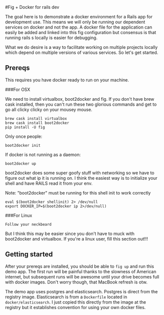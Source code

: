 #Fig + Docker for rails dev

The goal here is to demonstrate a docker environment for a Rails app for development use. This means we will only be running our dependent services on docker and not the app. A docker file for the application can easily be added and linked into this fig configuration but consensus is that running rails s locally is easier for debugging.

What we do desire is a way to facilitate working on multiple projects locally which depend on multiple versions of various services. So let's get started.

## Prereqs

This requires you have docker ready to run on your machine.

###For OSX

We need to install virtualbox, boot2docker and fig. If you don't have brew cask installed, then you can't run these two glorious commands and get to go all clicky clicky on your mousey mouse.

```
brew cask install virtualbox
brew cask install boot2docker
pip install -U fig
```

Only once people:

```
boot2docker init
```

If docker is not running as a daemon:

```
boot2docker up
```

boot2docker does some super goofy stuff with networking so we have to figure out what ip it is running on. I think the easiest way is to initialize your shell and have RAILS read it from your env.

Note: "boot2docker" must be running for this shell init to work correctly

```
eval $(boot2docker shellinit) 2> /dev/null
export DOCKER_IP=$(boot2docker ip 2>/dev/null)
```

###For Linux

```
Follow your neckbeard
```

But I think this may be easier since you don't have to muck with boot2docker and virtualbox. If you're a linux user, fill this section out!!!


## Getting started

After your prereqs are installed, you should be able to `fig up` and run this demo app. The first run will be painful thanks to the slowness of American internet, but subsequent runs will be awesome until your drive becomes full with docker images. Don't worry though, that MacBook refresh is otw.

The demo app uses postgres and elasticsearch. Postgres is direct from the registry image. Elasticsearch is from a `Dockerfile` located in `docker/elasticsearch`. I just copied this directly from the image at the registry but it establishes convention for using your own docker files.
